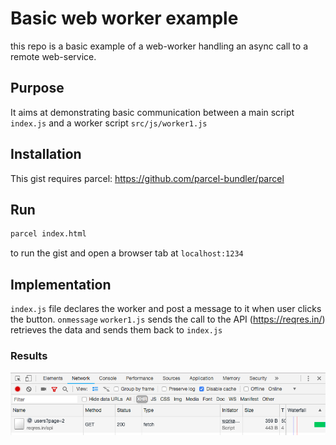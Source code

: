 # Basic web worker example
this repo is a basic example of a web-worker handling an async call to a remote web-service.

## Purpose 
It aims at demonstrating basic communication between a main script `index.js` and a worker script `src/js/worker1.js`

## Installation
This gist requires parcel: https://github.com/parcel-bundler/parcel

## Run
```bash 
parcel index.html
```
to run the gist and open a browser tab at `localhost:1234`

## Implementation
`index.js` file declares the worker and post a message to it when user clicks the button.
`onmessage` `worker1.js` sends the call to the API (https://reqres.in/) retrieves the data and sends them back to `index.js`

### Results
![API call from Web worker thread result](./docs/worker-result.png)